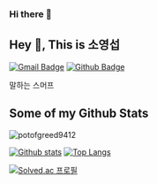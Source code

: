 ### Hi there 👋

<!--
**potofgreed9412/potofgreed9412** is a ✨ _special_ ✨ repository because its `README.md` (this file) appears on your GitHub profile.

Here are some ideas to get you started:

- 🔭 I’m currently working on ...
- 🌱 I’m currently learning ...
- 👯 I’m looking to collaborate on ...
- 🤔 I’m looking for help with ...
- 💬 Ask me about ...
- 📫 How to reach me: ...
- 😄 Pronouns: ...
- ⚡ Fun fact: ...
-->

## Hey 👋, This is 소영섭
[![Gmail Badge](https://img.shields.io/badge/-potofgreed9412@gmail.com-c14438?style=flat&logo=Gmail&logoColor=white&link=mailto:potofgreed9412@gmail.com)](mailto:potofgreed9412@gmail.com) [![Github Badge](https://img.shields.io/badge/-potofgreed9412-grey?style=flat&logo=github&logoColor=white&link=https://github.com/potofgreed9412/)](https://www.github.com/potofgreed9412/) <p align='left'>말하는 스머프</p>
## Some of my Github Stats
<p align=left> <img src=https://komarev.com/ghpvc/?username=potofgreed9412 alt=potofgreed9412 /> </p>

[![Github stats](https://github-readme-stats.vercel.app/api?username=potofgreed9412&show_icons=true&include_all_commits=true)](https://github.com/potofgreed9412/github-readme-stats)
[![Top Langs](https://github-readme-stats.vercel.app/api/top-langs/?username=potofgreed9412&layout=compact)](https://github.com/potofgreed9412/github-readme-stats)

[![Solved.ac
프로필](http://mazassumnida.wtf/api/v2/generate_badge?boj=subsub_smurf)](https://solved.ac/subsub_smurf)
